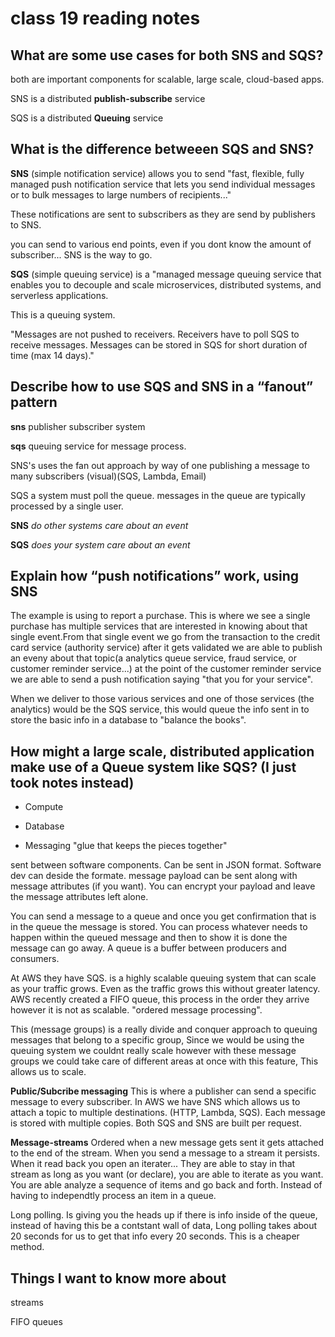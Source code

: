 # class 19 reading notes

## What are some use cases for both SNS and SQS?

both are important components for scalable, large scale, cloud-based  apps.

SNS is a distributed **publish-subscribe** service

SQS is a distributed **Queuing** service

## What is the difference betweeen SQS and SNS?

**SNS** (simple notification service) allows you to send "fast, flexible, fully managed push notification service that lets you send individual messages or to bulk messages to large numbers of recipients..."

These notifications are sent to subscribers as they are send by publishers to SNS.

you can send to various end points, even if you dont know the amount of subscriber... SNS is the way to go.

**SQS** (simple queuing service) is a "managed message queuing service that enables you to decouple and scale microservices, distributed systems, and serverless applications.

This is a queuing system.

"Messages are not pushed to receivers. Receivers have to poll SQS to receive messages. Messages can be stored in SQS for short duration of time (max 14 days)."

## Describe how to use SQS and SNS in a “fanout” pattern

**sns** publisher subscriber system

**sqs** queuing service for message process.

SNS's uses the fan out approach by way of one publishing a message to many subscribers (visual)(SQS, Lambda, Email)

SQS a system must poll the queue. messages in the queue are typically processed by a single user.

**SNS** *do other systems care about an event*

**SQS** *does your system care about an event*

## Explain how “push notifications” work, using SNS

The example is using to report a purchase. This is where we see a single purchase has  multiple services that are interested in knowing about that single event.From that single event we go from the transaction to the credit card service (authority service) after it gets validated we are able to publish an eveny about that topic(a analytics queue service, fraud service, or customer reminder service...) at the point of the customer reminder service we are able to send a push notification saying "that you for your service".

When we deliver to those various services and one of those services (the analytics) would be the SQS service, this would queue the info sent in to store the  basic info in a database to "balance the books".

## How might a large scale, distributed application make use of a Queue system like SQS? (I just took notes instead)

- Compute

- Database

- Messaging "glue that keeps the pieces together"

sent between software components.
Can be sent in JSON format. Software dev can deside the formate.
message payload can be sent along with message attributes (if you want). You can encrypt your payload and leave the message attributes left alone.

You can send a message to a queue and once you get confirmation that is in the queue the message is stored. You can process whatever needs to happen within the queued message and then to show it is done the message can go away. A queue is a buffer between producers and consumers.

At AWS they have SQS. is a highly scalable queuing system that can scale as your traffic grows. Even as the traffic grows this without greater latency. AWS recently created a FIFO queue, this process in the order they arrive however it is not as scalable. "ordered message processing".

This (message groups) is a really divide and conquer approach to queuing messages that belong to a specific group, Since we would be using the queuing system we couldnt really scale however with these message groups we could take care of different areas at once with this feature, This allows us to scale.

**Public/Subcribe messaging** This is where a publisher can send a specific message to every subscriber. In AWS we have SNS which allows us to attach a topic to multiple destinations. (HTTP, Lambda, SQS). Each message is stored with multiple copies. Both SQS and SNS are built per request.

**Message-streams** Ordered when a new message gets sent it gets attached to the end of the stream. When you send a message to a stream it persists. When it read back you open an iterater... They are able to stay in that stream as long as you want (or declare), you are able to iterate as you want. You are able analyze a sequence of items and go back and forth. Instead of having to independtly  process an item in a queue.

Long polling. Is giving you the heads up if there is info inside of the queue, instead of having this be a contstant wall of data, Long polling takes about 20 seconds for us to get that info every 20 seconds. This is a cheaper method.

## Things I want to know more about

streams

FIFO queues
